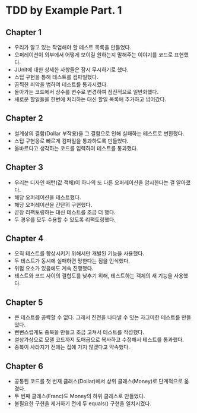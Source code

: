 # TDD by Example Part. 1

## Chapter 1
 * 우리가 알고 있는 작업해야 할 테스트 목록을 만들었다.
 * 오퍼레이션이 외부에서 어떻게 보이길 원하는지 말해주는 이야기를 코드로 표현했다.
 * JUnit에 대한 상세한 사항들은 잠시 무시하기로 했다.
 * 스텁 구현을 통해 테스트를 컴파일했다.
 * 끔찍한 죄악을 범하여 테스트를 통과시켰다.
 * 돌아가는 코드에서 상수를 변수로 변경하여 점진적으로 일반화했다.
 * 새로운 할일들을 한번에 처리하는 대신 할일 목록에 추가하고 넘어갔다.
 
 ## Chapter 2
 * 설계상의 결함(Dollar 부작용)을 그 결함으로 인해 실패하는 테스트로 변환했다.
 * 스텁 구현응로 빠르게 컴파일을 통과하도록 만들었다.
 * 올바르다고 생각하는 코드를 입력하여 테스트를 통과했다.
 
 ## Chapter 3
 * 우리는 디자인 패턴(값 객체)이 하나의 또 다른 오퍼레이션을 암시한다는 걸 알아챘다.
 * 해당 오퍼레이션을 테스트했다.
 * 해당 오퍼레이션을 간단히 구현했다.
 * 곧장 리팩토링하는 대신 테스트를 조금 더 했다.
 * 두 경우를 모두 수용할 수 있도록 리팩토링했다.
 
 ## Chapter 4
 * 오직 테스트를 향상시키기 위해서만 개발된 기능을 사용했다.
 * 두 테스트가 동시에 실패하면 망한다는 점을 인식했다.
 * 위험 요소가 있음에도 계속 진행했다.
 * 테스트와 코드 사이의 결합도를 낮추기 위해, 테스트하는 객체의 새 기능을 사용했다.
 
 ## Chapter 5
 * 큰 테스트를 공략할 수 없다. 그래서 진전을 나타낼 수 잇는 자그마한 테스트를 만들었다.
 * 뻔뻔스럽게도 중복을 만들고 조금 고쳐서 테스트를 작성했다.
 * 설상가상으로 모델 코드까지 도매급으로 복사하고 수정해서 테스트를 통과했다.
 * 중복이 사라지기 전에는 집에 가지 않겠다고 약속했다.
 
 ## Chapter 6
 * 공통된 코드를 첫 번재 클래스(Dollar)에서 상위 클래스(Money)로 단계적으로 옮겼다.
 * 두 번째 클래스(Franc)도 Money의 하위 클래스로 만들었다.
 * 불필요한 구현을 제거하기 전에 두 equals() 구현을 일치시켰다.
 